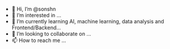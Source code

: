 - 👋 Hi, I’m @sonshn
- 👀 I’m interested in ...
- 🌱 I’m currently learning AI, machine learning, data analysis and Frontend/Backend...
- 💞️ I’m looking to collaborate on ...
- 📫 How to reach me ...

<!---
sonshn/sonshn is a ✨ special ✨ repository because its `README.md` (this file) appears on your GitHub profile.
You can click the Preview link to take a look at your changes.
--->
